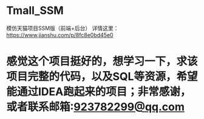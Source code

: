 # Tmall_SSM
模仿天猫项目SSM版（前端+后台）
详情这里：https://www.jianshu.com/p/8fc8e0bd45e0


# 感觉这个项目挺好的，想学习一下，求该项目完整的代码，以及SQL等资源，希望能通过IDEA跑起来的项目；非常感谢，或者联系邮箱:923782299@qq.com
